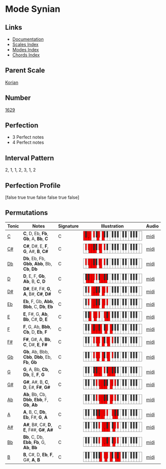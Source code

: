 # Mode Synian

## Links

- [Documentation](index.md)
- [Scales Index](Scales.md)
- [Modes Index](Modes.md)
- [Chords Index](Chords.md)

## Parent Scale

[Korian](ScaleKorian.md)

## Number

[1629](https://ianring.com/musictheory/scales/1629)

## Perfection

- 3 Perfect notes
- 4 Perfect notes

## Interval Pattern

2, 1, 1, 2, 3, 1, 2

## Perfection Profile

[false true true false false true false]

## Permutations

| Tonic | Notes | Signature | Illustration | Audio |
|-------|-------|-----------|--------------|-------|
| [C](ModeCNaturalSynian.md) | **C**, D, Eb, **Fb**, **Gb**, A, **Bb**, **C** | C | ![CNaturalSynian](ModeCNaturalSynian.png) | [midi](https://github.com/edipermadi/music/blob/main/docs/ModeCNaturalSynian.mid?raw=true) |
| [C#](ModeCSharpSynian.md) | **C#**, D#, E, **F**, **G**, A#, **B**, **C#** | C | ![CSharpSynian](ModeCSharpSynian.png) | [midi](https://github.com/edipermadi/music/blob/main/docs/ModeCSharpSynian.mid?raw=true) |
| [Db](ModeDFlatSynian.md) | **Db**, Eb, Fb, **Gbb**, **Abb**, Bb, **Cb**, **Db** | C | ![DFlatSynian](ModeDFlatSynian.png) | [midi](https://github.com/edipermadi/music/blob/main/docs/ModeDFlatSynian.mid?raw=true) |
| [D](ModeDNaturalSynian.md) | **D**, E, F, **Gb**, **Ab**, B, **C**, **D** | C | ![DNaturalSynian](ModeDNaturalSynian.png) | [midi](https://github.com/edipermadi/music/blob/main/docs/ModeDNaturalSynian.mid?raw=true) |
| [D#](ModeDSharpSynian.md) | **D#**, E#, F#, **G**, **A**, B#, **C#**, **D#** | C | ![DSharpSynian](ModeDSharpSynian.png) | [midi](https://github.com/edipermadi/music/blob/main/docs/ModeDSharpSynian.mid?raw=true) |
| [Eb](ModeEFlatSynian.md) | **Eb**, F, Gb, **Abb**, **Bbb**, C, **Db**, **Eb** | C | ![EFlatSynian](ModeEFlatSynian.png) | [midi](https://github.com/edipermadi/music/blob/main/docs/ModeEFlatSynian.mid?raw=true) |
| [E](ModeENaturalSynian.md) | **E**, F#, G, **Ab**, **Bb**, C#, **D**, **E** | C | ![ENaturalSynian](ModeENaturalSynian.png) | [midi](https://github.com/edipermadi/music/blob/main/docs/ModeENaturalSynian.mid?raw=true) |
| [F](ModeFNaturalSynian.md) | **F**, G, Ab, **Bbb**, **Cb**, D, **Eb**, **F** | C | ![FNaturalSynian](ModeFNaturalSynian.png) | [midi](https://github.com/edipermadi/music/blob/main/docs/ModeFNaturalSynian.mid?raw=true) |
| [F#](ModeFSharpSynian.md) | **F#**, G#, A, **Bb**, **C**, D#, **E**, **F#** | C | ![FSharpSynian](ModeFSharpSynian.png) | [midi](https://github.com/edipermadi/music/blob/main/docs/ModeFSharpSynian.mid?raw=true) |
| [Gb](ModeGFlatSynian.md) | **Gb**, Ab, Bbb, **Cbb**, **Dbb**, Eb, **Fb**, **Gb** | C | ![GFlatSynian](ModeGFlatSynian.png) | [midi](https://github.com/edipermadi/music/blob/main/docs/ModeGFlatSynian.mid?raw=true) |
| [G](ModeGNaturalSynian.md) | **G**, A, Bb, **Cb**, **Db**, E, **F**, **G** | C | ![GNaturalSynian](ModeGNaturalSynian.png) | [midi](https://github.com/edipermadi/music/blob/main/docs/ModeGNaturalSynian.mid?raw=true) |
| [G#](ModeGSharpSynian.md) | **G#**, A#, B, **C**, **D**, E#, **F#**, **G#** | C | ![GSharpSynian](ModeGSharpSynian.png) | [midi](https://github.com/edipermadi/music/blob/main/docs/ModeGSharpSynian.mid?raw=true) |
| [Ab](ModeAFlatSynian.md) | **Ab**, Bb, Cb, **Dbb**, **Ebb**, F, **Gb**, **Ab** | C | ![AFlatSynian](ModeAFlatSynian.png) | [midi](https://github.com/edipermadi/music/blob/main/docs/ModeAFlatSynian.mid?raw=true) |
| [A](ModeANaturalSynian.md) | **A**, B, C, **Db**, **Eb**, F#, **G**, **A** | C | ![ANaturalSynian](ModeANaturalSynian.png) | [midi](https://github.com/edipermadi/music/blob/main/docs/ModeANaturalSynian.mid?raw=true) |
| [A#](ModeASharpSynian.md) | **A#**, B#, C#, **D**, **E**, F##, **G#**, **A#** | C | ![ASharpSynian](ModeASharpSynian.png) | [midi](https://github.com/edipermadi/music/blob/main/docs/ModeASharpSynian.mid?raw=true) |
| [Bb](ModeBFlatSynian.md) | **Bb**, C, Db, **Ebb**, **Fb**, G, **Ab**, **Bb** | C | ![BFlatSynian](ModeBFlatSynian.png) | [midi](https://github.com/edipermadi/music/blob/main/docs/ModeBFlatSynian.mid?raw=true) |
| [B](ModeBNaturalSynian.md) | **B**, C#, D, **Eb**, **F**, G#, **A**, **B** | C | ![BNaturalSynian](ModeBNaturalSynian.png) | [midi](https://github.com/edipermadi/music/blob/main/docs/ModeBNaturalSynian.mid?raw=true) |
